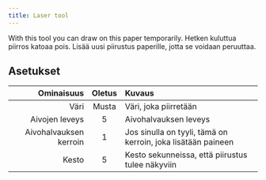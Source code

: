```yaml
---
title: Laser tool
---
```


With this tool you can draw on this paper temporarily. Hetken kuluttua piirros katoaa pois. Lisää uusi piirustus paperille, jotta se voidaan peruuttaa.

## Asetukset

|             Ominaisuus | Oletus | Kuvaus                                                       |
| ---------------------: | :----: | :----------------------------------------------------------- |
|                   Väri |  Musta | Väri, joka piirretään                                        |
|         Aivojen leveys |    5   | Aivohalvauksen leveys                                        |
| Aivohalvauksen kerroin |    1   | Jos sinulla on tyyli, tämä on kerroin, joka lisätään paineen |
|                  Kesto |    5   | Kesto sekunneissa, että piirustus tulee näkyviin             |

